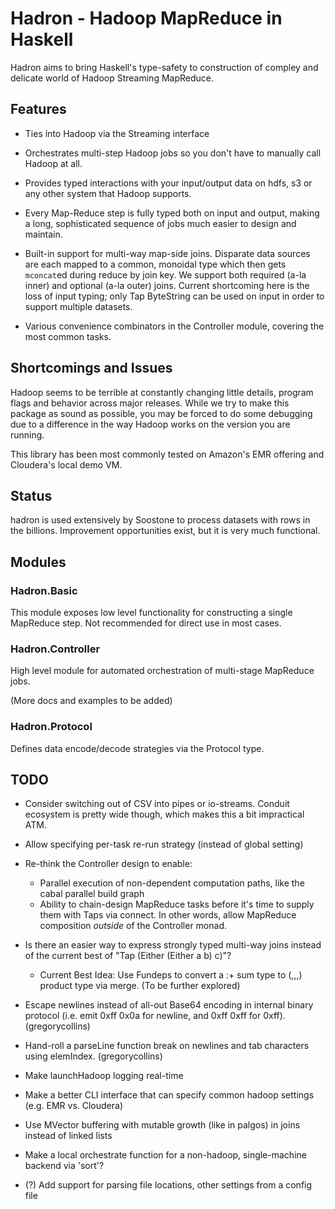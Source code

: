 # Hadron - Hadoop MapReduce in Haskell

Hadron aims to bring Haskell's type-safety to construction of
compley and delicate world of Hadoop Streaming MapReduce.

## Features

* Ties into Hadoop via the Streaming interface

* Orchestrates multi-step Hadoop jobs so you don't have to manually
  call Hadoop at all.

* Provides typed interactions with your input/output data on hdfs, s3
  or any other system that Hadoop supports.

* Every Map-Reduce step is fully typed both on input and output,
  making a long, sophisticated sequence of jobs much easier to design
  and maintain.

* Built-in support for multi-way map-side joins. Disparate data
  sources are each mapped to a common, monoidal type which then gets
  `mconcat`ed during reduce by join key. We support both required
  (a-la inner) and optional (a-la outer) joins. Current shortcoming
  here is the loss of input typing; only Tap ByteString can be used on
  input in order to support multiple datasets.
  
* Various convenience combinators in the Controller module, covering
  the most common tasks.
  
  
## Shortcomings and Issues

Hadoop seems to be terrible at constantly changing little details,
program flags and behavior across major releases. While we try to make
this package as sound as possible, you may be forced to do some
debugging due to a difference in the way Hadoop works on the version
you are running.

This library has been most commonly tested on Amazon's EMR offering
and Cloudera's local demo VM.

## Status

hadron is used extensively by Soostone to process datasets with rows
in the billions. Improvement opportunities exist, but it is very much
functional.

## Modules

### Hadron.Basic

This module exposes low level functionality for constructing a single
MapReduce step. Not recommended for direct use in most cases.


### Hadron.Controller

High level module for automated orchestration of multi-stage MapReduce
jobs. 

(More docs and examples to be added)

### Hadron.Protocol

Defines data encode/decode strategies via the Protocol type.



## TODO

  - Consider switching out of CSV into pipes or io-streams. Conduit
    ecosystem is pretty wide though, which makes this a bit
    impractical ATM.

  - Allow specifying per-task re-run strategy (instead of global
    setting)
  
  - Re-think the Controller design to enable:
    - Parallel execution of non-dependent computation paths, like the
      cabal parallel build graph
    - Ability to chain-design MapReduce tasks before it's time to
      supply them with Taps via connect. In other words, allow
      MapReduce composition *outside* of the Controller monad.
    
  - Is there an easier way to express strongly typed multi-way joins
    instead of the current best of "Tap (Either (Either a b) c)"?
    - Current Best Idea: Use Fundeps to convert a :+ sum type to (,,,)
      product type via merge. (To be further explored)

  - Escape newlines instead of all-out Base64 encoding in internal
    binary protocol (i.e. emit 0xff 0x0a for newline, and 0xff 0xff
    for 0xff). (gregorycollins)
    
  - Hand-roll a parseLine function break on newlines and tab
    characters using elemIndex. (gregorycollins)

  - Make launchHadoop logging real-time

  - Make a better CLI interface that can specify common hadoop
    settings (e.g. EMR vs. Cloudera)

  - Use MVector buffering with mutable growth (like in palgos) in
    joins instead of linked lists

  - Make a local orchestrate function for a non-hadoop, single-machine
    backend via 'sort'?

  - (?) Add support for parsing file locations, other settings from
    a config file
    

